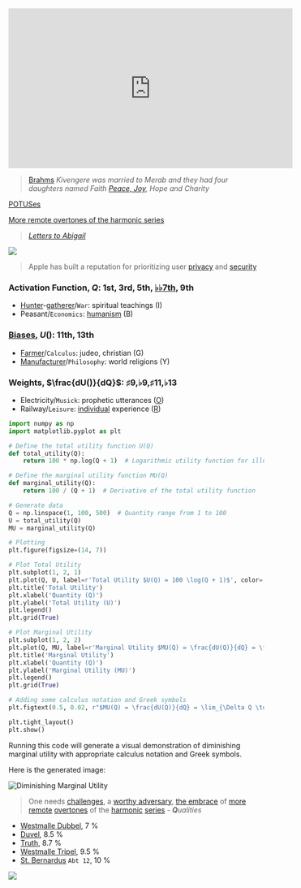 
<iframe width="560" height="315" src="https://www.youtube.com/embed/P-LUarzcHGw" title="YouTube video player" frameborder="0" allow="accelerometer; autoplay; clipboard-write; encrypted-media; gyroscope; picture-in-picture" allowfullscreen></iframe>

> [Brahms](https://www.youtube.com/watch?v=P-LUarzcHGw)
> *Kivengere was married to Merab and they had four daughters named Faith [Peace, Joy](https://en.wikipedia.org/wiki/Festo_Kivengere#Family), Hope and Charity*

[POTUSes](http://www.script-o-rama.com/movie_scripts/g/guess-whos-coming-to-dinner-script.html)

[More remote overtones of the harmonic series](https://www.amazon.com/Guess-Coming-Dinner-Spencer-Tracy/dp/B008Y704R0/ref=sr_1_1?crid=2CXWENTWWXBIO&dib=eyJ2IjoiMSJ9._9Lw21q7gYDXxTa8SZ5szMbeWe0B6pdtuCQ5WWzRbU3uhk3wm2K9s1IrNERaut4F24MAeeTnRjUPa6XRRvY8Ku9Zyqwi8-_LoKhJtlhg7B1YKTRPdHNKACkhk1plCFW3y-MoxE8RsNhZb7nqYLtPOB4aYC75NICKIUKl7g5gm0w6NdHXBw7XprF5rrwdpbDdwRUlAqMTlBxY5NNbbAic1vZDTvCSy0USyj_6rxejp54.BJNnePZ6qSD-IJaypeAz6Ki_nviNd62dW7lw3Xb3_UQ&dib_tag=se&keywords=guess+who%27s+coming+to+dinner&qid=1716930741&s=instant-video&sprefix=guess+who%2Cinstant-video%2C129&sr=1-1)

<script type="text/javascript" async
  src="https://cdnjs.cloudflare.com/ajax/libs/mathjax/2.7.7/MathJax.js?config=TeX-MML-AM_CHTML">
</script>

<script type="text/x-mathjax-config">
MathJax.Hub.Config({
  tex2jax: {
    inlineMath: [['$', '$'], ['\\(', '\\)']],
    processEscapes: true
  }
});
</script>

> *[Letters to Abigail](https://www.masshist.org/digitaladams/archive/doc?id=L17800512jasecond)*

![](https://upload.wikimedia.org/wikipedia/commons/4/49/%22The_School_of_Athens%22_by_Raffaello_Sanzio_da_Urbino.jpg)

> Apple has built a reputation for prioritizing user [privacy](https://heinonline.org/HOL/LandingPage?handle=hein.journals/walq99&div=26&id=&page=) and [security](https://ieeexplore.ieee.org/abstract/document/9066964)

### Activation Function, $Q$: 1st, 3rd, 5th, [♭♭7th](https://en.wikipedia.org/wiki/Chord_notation#Chord_quality), 9th  
- [Hunter](https://en.wikipedia.org/wiki/Luis_Palau)-[gatherer](https://en.wikipedia.org/wiki/Eurofest_%2775)/`War`: spiritual teachings  (I)
- Peasant/`Economics`: [humanism](https://www.uuftc.org) (B)
        
### [Biases](https://www.youtube.com/watch?v=lAcYahc74o8), $U()$: 11th, 13th
- [Farmer](https://en.wikipedia.org/wiki/Explo_%2772)/`Calculus`: judeo, christian (G)
- [Manufacturer](https://www.latimes.com/archives/la-xpm-1986-01-04-me-24254-story.html)/`Philosophy`: world religions (Y)
       
### Weights, $\frac{dU()}{dQ}$: ♯9,♭9,♯11,♭13 
- Electricity/`Musick`: prophetic utterances ([O](https://www.youtube.com/watch?v=1aM1KYvl4Dw))
- Railway/`Leisure`: [individual](gpt4o.md) experience ([R](https://www.youtube.com/watch?v=fu-3WN9TJNI))     


```python
import numpy as np
import matplotlib.pyplot as plt

# Define the total utility function U(Q)
def total_utility(Q):
    return 100 * np.log(Q + 1)  # Logarithmic utility function for illustration

# Define the marginal utility function MU(Q)
def marginal_utility(Q):
    return 100 / (Q + 1)  # Derivative of the total utility function

# Generate data
Q = np.linspace(1, 100, 500)  # Quantity range from 1 to 100
U = total_utility(Q)
MU = marginal_utility(Q)

# Plotting
plt.figure(figsize=(14, 7))

# Plot Total Utility
plt.subplot(1, 2, 1)
plt.plot(Q, U, label=r'Total Utility $U(Q) = 100 \log(Q + 1)$', color='blue')
plt.title('Total Utility')
plt.xlabel('Quantity (Q)')
plt.ylabel('Total Utility (U)')
plt.legend()
plt.grid(True)

# Plot Marginal Utility
plt.subplot(1, 2, 2)
plt.plot(Q, MU, label=r'Marginal Utility $MU(Q) = \frac{dU(Q)}{dQ} = \frac{100}{Q + 1}$', color='red')
plt.title('Marginal Utility')
plt.xlabel('Quantity (Q)')
plt.ylabel('Marginal Utility (MU)')
plt.legend()
plt.grid(True)

# Adding some calculus notation and Greek symbols
plt.figtext(0.5, 0.02, r"$MU(Q) = \frac{dU(Q)}{dQ} = \lim_{\Delta Q \to 0} \frac{U(Q + \Delta Q) - U(Q)}{\Delta Q}$", ha="center", fontsize=12)

plt.tight_layout()
plt.show()
```

Running this code will generate a visual demonstration of diminishing marginal utility with appropriate calculus notation and Greek symbols.

Here is the generated image:

![Diminishing Marginal Utility](https://abikesa.github.io/johnadams/diminishing_marginalutility.png)

> One needs [challenges](https://www.voanews.com/a/apple-defying-the-times-stays-quiet-on-ai-/7128857.html), a [worthy adversary](https://www.quora.com/Why-isnt-Apple-part-of-the-Partnership-on-AI), [the embrace](https://www.youtube.com/watch?v=EAw_Kfg0qoo) of [more remote](https://finance.yahoo.com/news/apple-missing-ai-hype-140002045.html) [overtones](https://www.pymnts.com/artificial-intelligence-2/2024/can-apple-rely-on-its-vast-user-base-give-it-an-ai-edge/) of the [harmonic](https://www.reddit.com/r/singularity/comments/1b34dmf/do_you_think_apple_will_be_left_behind_in_the_ai/?rdt=61575) [series](https://www.wired.com/story/apple-ghosts-the-generative-ai-revolution/) - ***Q**ualities*

- [Westmalle Dubbel](https://www.youtube.com/watch?v=r3De5ji6QsY), $7$ %
- [Duvel](https://www.economist.com/business/2024/03/03/apple-is-right-not-to-rush-headlong-into-generative-ai), $8.5$ %
- [Truth](https://www.mindstream.news/p/apple-missed-ai-boat), $8.7$ %
- [Westmalle Tripel](https://medium.com/@ignacio.de.gregorio.noblejas/apple-might-have-a-real-ai-problem-920d55a2732f), $9.5$ %
- [St. Bernardus](https://www.wsj.com/tech/ai/apple-investors-grow-impatient-on-artificial-intelligence-3f934e1e) `Abt 12`, $10$ %

![](https://abikesa.github.io/belgian/craft.png)


